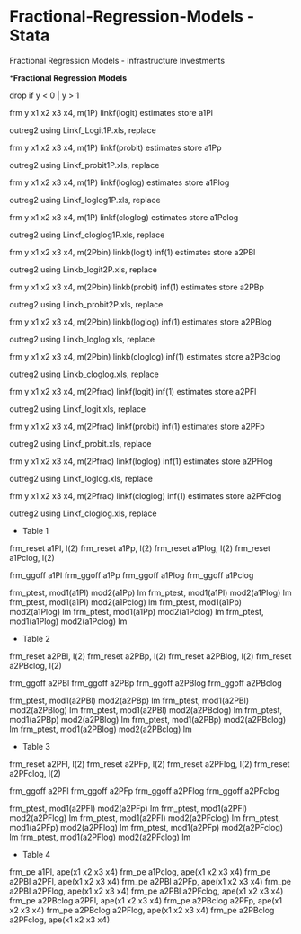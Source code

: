 # Fractional-Regression-Models - Stata
Fractional Regression Models - Infrastructure Investments 

***Fractional Regression Models**

drop if y < 0 | y > 1

frm y x1 x2 x3 x4, m(1P) linkf(logit)
estimates store a1Pl

outreg2 using Linkf_Logit1P.xls, replace

frm y x1 x2 x3 x4, m(1P) linkf(probit)
estimates store a1Pp

outreg2 using Linkf_probit1P.xls, replace

frm y x1 x2 x3 x4, m(1P) linkf(loglog)
estimates store a1Plog

outreg2 using Linkf_loglog1P.xls, replace

frm y x1 x2 x3 x4, m(1P) linkf(cloglog)
estimates store a1Pclog

outreg2 using Linkf_cloglog1P.xls, replace

frm y x1 x2 x3 x4, m(2Pbin) linkb(logit) inf(1)
estimates store a2PBl

outreg2 using Linkb_logit2P.xls, replace

frm y x1 x2 x3 x4, m(2Pbin) linkb(probit) inf(1)
estimates store a2PBp

outreg2 using Linkb_probit2P.xls, replace

frm y x1 x2 x3 x4, m(2Pbin) linkb(loglog) inf(1)
estimates store a2PBlog

outreg2 using Linkb_loglog.xls, replace

frm y x1 x2 x3 x4, m(2Pbin) linkb(cloglog) inf(1)
estimates store a2PBclog

outreg2 using Linkb_cloglog.xls, replace

frm y x1 x2 x3 x4, m(2Pfrac) linkf(logit) inf(1)
estimates store a2PFl

outreg2 using Linkf_logit.xls, replace

frm y x1 x2 x3 x4, m(2Pfrac) linkf(probit) inf(1)
estimates store a2PFp

outreg2 using Linkf_probit.xls, replace

frm y x1 x2 x3 x4, m(2Pfrac) linkf(loglog) inf(1)
estimates store a2PFlog

outreg2 using Linkf_loglog.xls, replace

frm y x1 x2 x3 x4, m(2Pfrac) linkf(cloglog) inf(1)
estimates store a2PFclog

outreg2 using Linkf_cloglog.xls, replace

* Table 1

frm_reset a1Pl, l(2)
frm_reset a1Pp, l(2)
frm_reset a1Plog, l(2)
frm_reset a1Pclog, l(2)

frm_ggoff a1Pl
frm_ggoff a1Pp
frm_ggoff a1Plog
frm_ggoff a1Pclog

frm_ptest, mod1(a1Pl) mod2(a1Pp) lm
frm_ptest, mod1(a1Pl) mod2(a1Plog) lm
frm_ptest, mod1(a1Pl) mod2(a1Pclog) lm
frm_ptest, mod1(a1Pp) mod2(a1Plog) lm
frm_ptest, mod1(a1Pp) mod2(a1Pclog) lm
frm_ptest, mod1(a1Plog) mod2(a1Pclog) lm

* Table 2

frm_reset a2PBl, l(2)
frm_reset a2PBp, l(2)
frm_reset a2PBlog, l(2)
frm_reset a2PBclog, l(2)

frm_ggoff a2PBl
frm_ggoff a2PBp
frm_ggoff a2PBlog
frm_ggoff a2PBclog

frm_ptest, mod1(a2PBl) mod2(a2PBp) lm
frm_ptest, mod1(a2PBl) mod2(a2PBlog) lm
frm_ptest, mod1(a2PBl) mod2(a2PBclog) lm
frm_ptest, mod1(a2PBp) mod2(a2PBlog) lm
frm_ptest, mod1(a2PBp) mod2(a2PBclog) lm
frm_ptest, mod1(a2PBlog) mod2(a2PBclog) lm

* Table 3

frm_reset a2PFl, l(2)
frm_reset a2PFp, l(2)
frm_reset a2PFlog, l(2)
frm_reset a2PFclog, l(2)

frm_ggoff a2PFl
frm_ggoff a2PFp
frm_ggoff a2PFlog
frm_ggoff a2PFclog

frm_ptest, mod1(a2PFl) mod2(a2PFp) lm
frm_ptest, mod1(a2PFl) mod2(a2PFlog) lm
frm_ptest, mod1(a2PFl) mod2(a2PFclog) lm
frm_ptest, mod1(a2PFp) mod2(a2PFlog) lm
frm_ptest, mod1(a2PFp) mod2(a2PFclog) lm
frm_ptest, mod1(a2PFlog) mod2(a2PFclog) lm


* Table 4

frm_pe a1Pl, ape(x1 x2 x3 x4)
frm_pe a1Pclog, ape(x1 x2 x3 x4)
frm_pe a2PBl a2PFl, ape(x1 x2 x3 x4)
frm_pe a2PBl a2PFp, ape(x1 x2 x3 x4)
frm_pe a2PBl a2PFlog, ape(x1 x2 x3 x4)
frm_pe a2PBl a2PFclog, ape(x1 x2 x3 x4)
frm_pe a2PBclog a2PFl, ape(x1 x2 x3 x4)
frm_pe a2PBclog a2PFp, ape(x1 x2 x3 x4)
frm_pe a2PBclog a2PFlog, ape(x1 x2 x3 x4)
frm_pe a2PBclog a2PFclog, ape(x1 x2 x3 x4)
